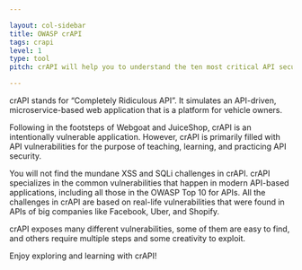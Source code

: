 ```yaml
---

layout: col-sidebar
title: OWASP crAPI
tags: crapi
level: 1
type: tool
pitch: crAPI will help you to understand the ten most critical API security risks. crAPI is vulnerable by design, but you'll be able to safely run it to educate/train yourself.

---
```


crAPI stands for “Completely Ridiculous API”.  It simulates an API-driven, microservice-based web application that is a platform for vehicle owners.


Following in the footsteps of Webgoat and JuiceShop, crAPI is an intentionally vulnerable application. However, crAPI is primarily filled with API vulnerabilities for the purpose of teaching, learning, and practicing API security.

You will not find the mundane XSS and SQLi challenges in crAPI. crAPI specializes in the common vulnerabilities that happen in modern API-based applications, including all those in the OWASP Top 10 for APIs. All the challenges in crAPI are based on real-life vulnerabilities that were found in APIs of big companies like Facebook, Uber, and Shopify. 

crAPI exposes many different vulnerabilities, some of them are easy to find, and others require multiple steps and some creativity to exploit.

Enjoy exploring and learning with crAPI!

